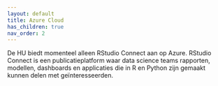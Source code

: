 ```yaml
---
layout: default
title: Azure Cloud
has_children: true
nav_order: 2
---
```


De HU biedt momenteel alleen RStudio Connect aan op Azure. RStudio Connect is een publicatieplatform waar data science teams rapporten, modellen, dashboards en applicaties die in R en Python zijn gemaakt kunnen delen met geïnteresseerden. 




